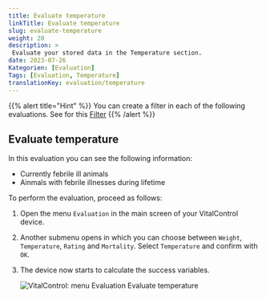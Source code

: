 ```yaml
---
title: Evaluate temperature
linkTitle: Evaluate temperature
slug: evaluate-temperature
weight: 20
description: >
 Evaluate your stored data in the Temperature section.
date: 2023-07-26
Kategorien: [Evaluation]
Tags: [Evaluation, Temperature]
translationKey: evaluation/temperature
---
```

{{% alert title="Hint" %}}
You can create a filter in each of the following evaluations. See for this [Filter](../create-filter/)
{{% /alert %}}

## Evaluate temperature

In this evaluation you can see the following information:
- Currently febrile ill animals 
- Ainmals with febrile illnesses during lifetime

To perform the evaluation, proceed as follows:

1. Open the menu `Evaluation` in the main screen of your VitalControl device.

2. Another submenu opens in which you can choose between `Weight`, `Temperature`, `Rating` and `Mortality`. Select `Temperature` and confirm with `OK`. 

3. The device now starts to calculate the success variables.

   ![VitalControl: menu Evaluation Evaluate temperature](../images/temperature.png "Evaluate temperature")

